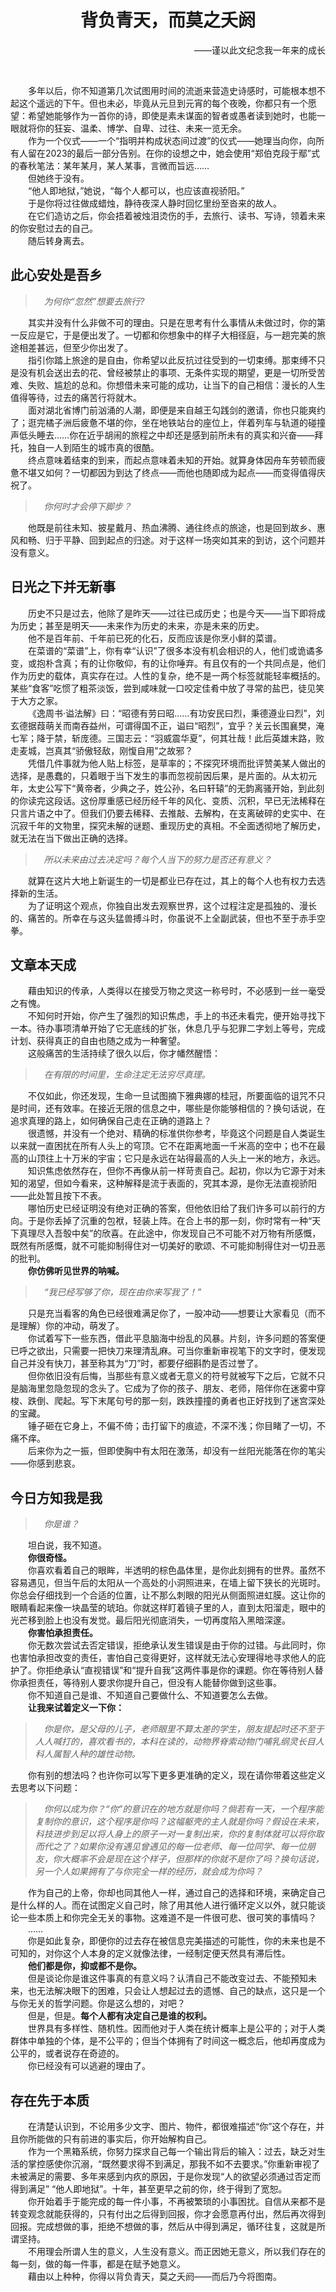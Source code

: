 <!DOCTYPE html>
<html>
<head>
    <title>背负青天，而莫之夭阏</title>
</head>
<body>

# <div style="text-align:center;">背负青天，而莫之夭阏</div>
<div style="text-align: right;">——谨以此文纪念我一年来的成长</div>
<p>
<br/>

&emsp;&emsp;多年以后，你不知道第几次试图用时间的流逝来营造史诗感时，可能根本想不起这个遥远的下午。但也未必，毕竟从元旦到元宵的每个夜晚，你都只有一个愿望：希望她能够作为一首你的诗，即使是素未谋面的智者或愚者读到她时，也能一眼就将你的狂妄、温柔、博学、自卑、过往、未来一览无余。<br>
&emsp;&emsp;作为一个仪式——一个“指明并构成状态间过渡”的仪式——她理当向你，向所有人留在2023的最后一部分告别。在你的设想之中，她会使用“郑伯克段于鄢”式的春秋笔法：某年某月，某人某事，言微而旨远……<br>
&emsp;&emsp;但她终于没有。<br>
&emsp;&emsp;“他人即地狱，”她说，“每个人都可以，也应该直视骄阳。”<br>
&emsp;&emsp;于是你将过往做成蜡烛，静待夜深人静时回忆里纷至沓来的故人。<br>
&emsp;&emsp;在它们造访之后，你会捂着被烛泪烫伤的手，去旅行、读书、写诗，领着未来的你安慰过去的自己。<br>
&emsp;&emsp;随后转身离去。<br>

## 此心安处是吾乡
>&emsp;*为何你“忽然”想要去旅行?*

&emsp;&emsp;其实并没有什么非做不可的理由。只是在思考有什么事情从未做过时，你的第一反应是它，于是便出发了。一切都和你想象中的样子大相径庭，与一趟完美的旅途相差甚远，但至少你出发了。<br>
&emsp;&emsp;指引你踏上旅途的是自由，你希望以此反抗过往受到的一切束缚。那束缚不只是没有机会送出去的花、曾经被禁止的事项、无条件实现的期望，更是一切所受苦难、失败、尴尬的总和。你想借未来可能的成功，让当下的自己相信：漫长的人生值得等待，过去的痛苦行将就木。<br>
&emsp;&emsp;面对湖北省博门前汹涌的人潮，即便是来自越王勾践剑的邀请，你也只能爽约了；逛完橘子洲后疲惫不堪的你，坐在地铁站台的座位上，伴着列车与轨道的碰撞声低头睡去……你在近乎胡闹的旅程之中却还是感到前所未有的真实和兴奋——拜托，独自一人到陌生的城市真的很酷。<br>
&emsp;&emsp;终点意味着结束的到来，而起点意味着未知的开始。就算身体因舟车劳顿而疲惫不堪又如何？一切都因为到达了终点——而他也随即成为起点——而变得值得庆祝了。<br>
>&emsp;*你何时才会停下脚步？*<br>

&emsp;&emsp;他既是前往未知、披星戴月、热血沸腾、通往终点的旅途，也是回到故乡、惠风和畅、归于平静、回到起点的归途。对于这样一场突如其来的到访，这个问题并没有意义。<br>

## 日光之下并无新事
&emsp;&emsp;历史不只是过去，他除了是昨天——过往已成历史；也是今天——当下即将成为历史；甚至是明天——未来作为历史的未来，亦是未来的历史。<br>
&emsp;&emsp;他不是百年前、千年前已死的化石，反而应该是你烹小鲜的菜谱。<br>
&emsp;&emsp;在菜谱的“菜谱”上，你有幸“认识”了很多本没有机会相识的人，他们或诡谲多变，或抱朴含真；有的让你敬仰，有的让你唾弃。有且仅有的一个共同点是，他们作为历史的载体，真实存在过。人性的复杂，绝不是一两个标签就能轻率概括的。某些“食客”吃惯了粗茶淡饭，尝到咸味就一口咬定佳肴中放了寻常的盐巴，徒见笑于大方之家。<br>
&emsp;&emsp;《逸周书·谥法解》曰：“昭德有劳曰昭……有功安民曰烈，秉德遵业曰烈”，刘玄德据葭萌关而南吞益州，可谓得国不正，谥曰“昭烈”，宜乎？关云长围襄樊，淹七军；降于禁，斩庞德。三国志云：“羽威震华夏”，何其壮哉！此后英雄末路，败走麦城，岂真其“骄傲轻敌，刚愎自用”之故邪？<br>
&emsp;&emsp;凭借几件事就为他人贴上标签，是草率的；不探究环境而批评赞美某人做出的选择，是愚蠢的，只着眼于当下发生的事而忽视前因后果，是片面的。从太初元年，太史公写下“黄帝者，少典之子，姓公孙，名曰轩辕”的无韵离骚开始，到此刻的你读完这段话。这份厚重感已经历经千年的风化、变质、沉积，早已无法稀释在只言片语之中了。但我们仍要去稀释、去推敲、去解构，在支离破碎的史实中、在沉寂千年的文物里，探究未解的谜题、重现历史的真相。不全面透彻地了解历史，就无法在当下做出正确的选择。<br>
>&emsp;*所以未来由过去决定吗？每个人当下的努力是否还有意义？*

&emsp;&emsp;就算在这片大地上新诞生的一切是都业已存在过，其上的每个人也有权力去选择新的生活。<br>
&emsp;&emsp;为了证明这个观点，你独自出发去观察世界，这个过程注定是孤独的、漫长的、痛苦的。所幸在与这头猛兽搏斗时，你虽说不上全副武装，但也不至于赤手空拳。<br>

## 文章本天成
&emsp;&emsp;藉由知识的传承，人类得以在接受万物之灵这一称号时，不必感到一丝一毫受之有愧。<br>
&emsp;&emsp;不知何时开始，你产生了强烈的知识焦虑，手上的书还未看完，便开始寻找下一本。待办事项清单开始了它无底线的扩张，休息几乎与犯罪二字划上等号，完成计划、获得真正的自由也随之成为一种奢望。<br>
&emsp;&emsp;这般痛苦的生活持续了很久以后，你才幡然醒悟：<br>
>&emsp;*在有限的时间里，生命注定无法穷尽真理。*

&emsp;&emsp;不仅如此，你还发现，生命一旦试图摘下雅典娜的桂冠，所要面临的诅咒不只是时间，还有效率。在接近无限的信息之中，哪些是你能够相信的？换句话说，在追求真理的路上，如何确保自己走在正确的道路上？<br>
&emsp;&emsp;很遗憾，并没有一个绝对、精确的标准供你参考，毕竟这个问题是自人类诞生以来就一直困扰在所有人头上的穹顶。它不在距离地面一千米高的空中；也不在最高的山顶往上十万米的宇宙；它只是永远在站得最高的人头上一米的地方，永远。<br>
&emsp;&emsp;知识焦虑依然存在，但你不再像从前一样苛责自己。起初，你以为它源于对未知的渴望，但如今看来，这种解释是流于表面的，究其本源，是你无法直视骄阳——此处暂且按下不表。<br>
&emsp;&emsp;哪怕历史已经证明没有绝对正确的答案，但他依旧给了我们许多可以前行的方向。于是你丢掉了沉重的包袱，轻装上阵。在合上书的那一刻，你时常有一种“天下真理尽入吾彀中矣”的欣喜。在此途中，你发现自己不可能不对万物有所感慨，既然有所感慨，就不可能抑制得住对一切美好的歌颂、不可能抑制得住对一切丑恶的批判。<br>
&emsp;&emsp;**你仿佛听见世界的呐喊。**<br>
>&emsp;*“我已经写够了你，现在由你来写我了！”*

&emsp;&emsp;只是充当看客的角色已经很难满足你了，一股冲动——想要让大家看见（而不是理解）你的冲动，萌发了。<br>
&emsp;&emsp;你试着写下一些东西，借此平息脑海中纷乱的风暴。片刻，许多问题的答案便已呼之欲出，只需要一把快刀来理清乱麻。可当你重新审视笔下的文字时，便发现自己并没有快刀，甚至称其为“刀”时，都要仔细斟酌是否过誉了。<br>
&emsp;&emsp;但你依旧没有后悔，当那些有意义或者无意义的符号就被写下之后，它就不只是脑海里忽隐忽现的念头了。它成为了你的孩子、朋友、老师，陪伴你在迷雾中穿梭、跌倒、爬起。写下末尾句号的那一刻，跌跌撞撞的勇者也正好找到了迷宫深处的宝藏。<br>
&emsp;&emsp;锤子砸在它身上，不偏不倚；击打留下的痕迹，不深不浅；你目睹了一切，不痛不痒。<br>
&emsp;&emsp;后来你为之一振，但即使胸中有太阳在激荡，却没有一丝阳光能落在你的笔尖——你感到悲哀。<br>

## 今日方知我是我
>&emsp;*你是谁？*

&emsp;&emsp;坦白说，我不知道。<br>
&emsp;&emsp;**你很奇怪。**<br>
&emsp;&emsp;你喜欢看着自己的眼眸，半透明的棕色晶体里，是你此刻拥有的世界。虽然不容易遇见，但当午后的太阳从一个高处的小洞照进来，在墙上留下狭长的光斑时。你总会仔细找到一个合适的位置，让不那么刺眼的阳光从侧面照进虹膜。这让你的眼睛看起来像一块晶莹的琥珀。你就这样盯着镜子里的人，直到太阳溜走，眼中的光芒移到脸上也没有发觉。最后阳光彻底消失，一切再度陷入黑暗深邃。<br>
&emsp;&emsp;**你害怕承担责任。**<br>
&emsp;&emsp;你无数次尝试去否定错误，拒绝承认发生错误是由于你的过错。与此同时，你也害怕承担改变的责任，害怕自己变得更好，这样就无法心安理得地寻求他人的庇护了。你拒绝承认“直视错误”和“提升自我”这两件事是你的课题。你在等待别人替你承担责任，等待别人要求你提升自己，但没有人能替你做到这些事。<br>
&emsp;&emsp;你不知道自己是谁、不知道自己要做什么、不知道要怎么去做。<br>
&emsp;&emsp;**让我来试着定义一下你：**<br>
>&emsp;*你是你，是父母的儿子，老师眼里不算太差的学生，朋友提起时还不至于人人喊打的，喜欢看书的，本科在读的，动物界脊索动物门哺乳纲灵长目人科人属智人种的雄性动物。*

&emsp;&emsp;你有别的想法吗？也许你可以写下更多更准确的定义，现在请你带着这些定义去思考以下问题：<br>
>&emsp;*你何以成为你？“你”的意识在的地方就是你吗？倘若有一天，一个程序能复制你的意识，这个程序是你吗？这幅躯壳的主人就是你吗？假设在未来，科技进步到足以将人身上的原子一对一复制出来，你的复制体就可以将你取而代之了？如果你没有遇见曾遇见的每一位老师、每一位同学、每一位朋友，你大概率不会是现在这个样子，但那样的你就不是你了吗？换句话说，另一个人如果拥有了与你完全一样的经历，就会成为你吗？*

&emsp;&emsp;作为自己的上帝，你却也同其他人一样，通过自己的选择和环境，来确定自己是什么样的人。而在试图定义自己时，除了用其他人进行循环定义以外，就只能谈论一些本质上和你完全无关的事物。这难道不是一件很可悲、很可笑的事情吗？<br>
&emsp;&emsp;……<br>
&emsp;&emsp;你是如此复杂，即便你的过去存在被信息完美描述的可能性，你的未来也是不可知的，对你这个人本身的定义就像法律，一经制定便天然具有滞后性。<br>
&emsp;&emsp;**他们都是你，抑或都不是你。**<br>
&emsp;&emsp;但是谈论你是谁这件事真的有意义吗？认清自己不能改变过去、不能预知未来，也无法解决眼下的困难，只会让人想起过去的遗憾、自己的缺点，这只是一个与你无关的哲学问题。你是这么想的，对吧？<br>
&emsp;&emsp;但是，但是。**每个人都有决定自己是谁的权利。**<br>
&emsp;&emsp;世界具有多样性、随机性。因而他对于人类在统计概率上是公平的；对于人类群体中单独的个体，是不公平的；但当个体拥有了时间这一概念后，他却再度成为公平的，或者说存在奇迹的。<br>
&emsp;&emsp;你已经没有可以逃避的理由了。<br>

## 存在先于本质
&emsp;&emsp;在清楚认识到，不论用多少文字、图片、物件，都很难描述“你”这个存在，并且你所能做的只有前进的事实后，你开始解构自己。<br>
&emsp;&emsp;作为一个黑箱系统，你努力探求自己每一个输出背后的输入：过去，缺乏对生活的掌控感使你沉溺，“既然要求得不到满足，那我不如不去要求。”你重新审视了未被满足的需要、多年来感到内疚的原因，于是你发现“人的欲望必须通过否定而得到满足” “他人即地狱”。十年，甚至更早之前的你，终于得到了宽恕。<br>
&emsp;&emsp;你开始着手于能完成的每一件小事，不再被繁琐的小事困扰。自信从来都不是转变观念就能获得的，只有付出之后得到回报，你才会愿意再付出，然后再次得到回报。完成想做的事，拒绝不想做的事，然后从中得到满足，循环往复，这就是所谓坚持。<br>
&emsp;&emsp;不用理会所谓人生的意义，人生没有意义。而正因她无意义，所以我们存在的每一刻，做的每一件事，都是在赋予她意义。<br>
&emsp;&emsp;藉由以上种种，你得以背负青天，莫之夭阏——而后乃今将图南。<br>
</p>
</body>
</html>
